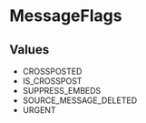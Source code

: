 # MessageFlags

## Values

- CROSSPOSTED
- IS_CROSSPOST
- SUPPRESS_EMBEDS
- SOURCE_MESSAGE_DELETED
- URGENT
